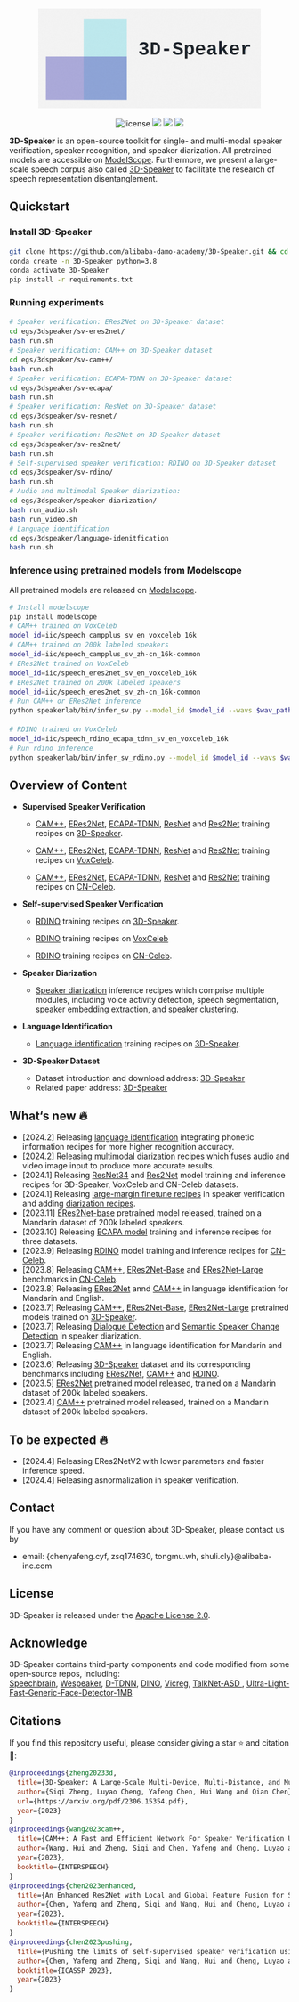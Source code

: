
<p align="center">
    <br>
    <img src="docs/images/3D-Speaker-logo.png" width="400"/>
    <br>
<p>
    
<div align="center">
    
<!-- [![Documentation Status](https://readthedocs.org/projects/easy-cv/badge/?version=latest)](https://easy-cv.readthedocs.io/en/latest/) -->
![license](https://img.shields.io/github/license/modelscope/modelscope.svg)
<a href=""><img src="https://img.shields.io/badge/OS-Linux-orange.svg"></a>
<a href=""><img src="https://img.shields.io/badge/Python->=3.8-aff.svg"></a>
<a href=""><img src="https://img.shields.io/badge/Pytorch->=1.10-blue"></a>
    
</div>
    
<strong>3D-Speaker</strong> is an open-source toolkit for single- and multi-modal speaker verification, speaker recognition, and speaker diarization. All pretrained models are accessible on [ModelScope](https://www.modelscope.cn/models?page=1&tasks=speaker-verification&type=audio). Furthermore, we present a large-scale speech corpus also called [3D-Speaker](https://3dspeaker.github.io/) to facilitate the research of speech representation disentanglement.

## Quickstart
### Install 3D-Speaker
``` sh
git clone https://github.com/alibaba-damo-academy/3D-Speaker.git && cd 3D-Speaker
conda create -n 3D-Speaker python=3.8
conda activate 3D-Speaker
pip install -r requirements.txt
```
### Running experiments
``` sh
# Speaker verification: ERes2Net on 3D-Speaker dataset
cd egs/3dspeaker/sv-eres2net/
bash run.sh
# Speaker verification: CAM++ on 3D-Speaker dataset
cd egs/3dspeaker/sv-cam++/
bash run.sh
# Speaker verification: ECAPA-TDNN on 3D-Speaker dataset
cd egs/3dspeaker/sv-ecapa/
bash run.sh
# Speaker verification: ResNet on 3D-Speaker dataset
cd egs/3dspeaker/sv-resnet/
bash run.sh
# Speaker verification: Res2Net on 3D-Speaker dataset
cd egs/3dspeaker/sv-res2net/
bash run.sh
# Self-supervised speaker verification: RDINO on 3D-Speaker dataset
cd egs/3dspeaker/sv-rdino/
bash run.sh
# Audio and multimodal Speaker diarization:
cd egs/3dspeaker/speaker-diarization/
bash run_audio.sh
bash run_video.sh
# Language identification
cd egs/3dspeaker/language-idenitfication
bash run.sh
```
### Inference using pretrained models from Modelscope
All pretrained models are released on [Modelscope](https://www.modelscope.cn/models?page=1&tasks=speaker-verification&type=audio).

``` sh
# Install modelscope
pip install modelscope
# CAM++ trained on VoxCeleb
model_id=iic/speech_campplus_sv_en_voxceleb_16k
# CAM++ trained on 200k labeled speakers
model_id=iic/speech_campplus_sv_zh-cn_16k-common
# ERes2Net trained on VoxCeleb
model_id=iic/speech_eres2net_sv_en_voxceleb_16k
# ERes2Net trained on 200k labeled speakers
model_id=iic/speech_eres2net_sv_zh-cn_16k-common
# Run CAM++ or ERes2Net inference
python speakerlab/bin/infer_sv.py --model_id $model_id --wavs $wav_path

# RDINO trained on VoxCeleb
model_id=iic/speech_rdino_ecapa_tdnn_sv_en_voxceleb_16k
# Run rdino inference
python speakerlab/bin/infer_sv_rdino.py --model_id $model_id --wavs $wav_path
```

## Overview of Content

- **Supervised Speaker Verification**
  - [CAM++](https://github.com/alibaba-damo-academy/3D-Speaker/tree/main/egs/3dspeaker/sv-cam%2B%2B), [ERes2Net](https://github.com/alibaba-damo-academy/3D-Speaker/tree/main/egs/3dspeaker/sv-eres2net), [ECAPA-TDNN](https://github.com/alibaba-damo-academy/3D-Speaker/tree/main/egs/3dspeaker/sv-ecapa), [ResNet](https://github.com/alibaba-damo-academy/3D-Speaker/tree/main/egs/3dspeaker/sv-resnet) and [Res2Net](https://github.com/alibaba-damo-academy/3D-Speaker/tree/main/egs/3dspeaker/sv-res2net) training recipes on [3D-Speaker](https://3dspeaker.github.io/).

  - [CAM++](https://github.com/alibaba-damo-academy/3D-Speaker/tree/3dspeaker/egs/voxceleb/sv-cam%2B%2B), [ERes2Net](https://github.com/alibaba-damo-academy/3D-Speaker/tree/3dspeaker/egs/voxceleb/sv-eres2net), [ECAPA-TDNN](https://github.com/alibaba-damo-academy/3D-Speaker/tree/main/egs/voxceleb/sv-ecapa), [ResNet](https://github.com/alibaba-damo-academy/3D-Speaker/tree/main/egs/voxceleb/sv-resnet) and [Res2Net](https://github.com/alibaba-damo-academy/3D-Speaker/tree/main/egs/voxceleb/sv-res2net) training recipes on [VoxCeleb](https://www.robots.ox.ac.uk/~vgg/data/voxceleb/). 

  - [CAM++](https://github.com/alibaba-damo-academy/3D-Speaker/tree/main/egs/cnceleb/sv-cam%2B%2B), [ERes2Net](https://github.com/alibaba-damo-academy/3D-Speaker/tree/main/egs/cnceleb/sv-eres2net), [ECAPA-TDNN](https://github.com/alibaba-damo-academy/3D-Speaker/tree/main/egs/cnceleb/sv-ecapa), [ResNet](https://github.com/alibaba-damo-academy/3D-Speaker/tree/main/egs/cnceleb/sv-resnet) and [Res2Net](https://github.com/alibaba-damo-academy/3D-Speaker/tree/main/egs/cnceleb/sv-res2net) training recipes on [CN-Celeb](http://cnceleb.org/).

- **Self-supervised Speaker Verification**
  - [RDINO](https://github.com/alibaba-damo-academy/3D-Speaker/tree/main/egs/3dspeaker/sv-rdino) training recipes on [3D-Speaker](https://3dspeaker.github.io/).

  - [RDINO](https://github.com/alibaba-damo-academy/3D-Speaker/tree/3dspeaker/egs/voxceleb/sv-rdino) training recipes on [VoxCeleb](https://www.robots.ox.ac.uk/~vgg/data/voxceleb/) 

  - [RDINO](https://github.com/alibaba-damo-academy/3D-Speaker/tree/main/egs/cnceleb/sv-rdino) training recipes on [CN-Celeb](http://cnceleb.org/).

- **Speaker Diarization**
  - [Speaker diarization](https://github.com/alibaba-damo-academy/3D-Speaker/tree/3dspeaker/egs/3dspeaker/speaker-diarization) inference recipes which comprise multiple modules, including voice activity detection, speech segmentation, speaker embedding extraction, and speaker clustering. 

- **Language Identification**
  - [Language identification](https://github.com/alibaba-damo-academy/3D-Speaker/tree/main/egs/3dspeaker/language-identification) training recipes on [3D-Speaker](https://3dspeaker.github.io/).

- **3D-Speaker Dataset**
  - Dataset introduction and download address: [3D-Speaker](https://3dspeaker.github.io/) <br>
  - Related paper address: [3D-Speaker](https://arxiv.org/pdf/2306.15354.pdf)


## What‘s new :fire:
- [2024.2] Releasing [language identification](https://github.com/alibaba-damo-academy/3D-Speaker/tree/main/egs/3dspeaker/language-identification) integrating phonetic information recipes for more higher recognition accuracy.
- [2024.2] Releasing [multimodal diarization](https://github.com/alibaba-damo-academy/3D-Speaker/tree/main/egs/3dspeaker/speaker-diarization) recipes which fuses audio and video image input to produce more accurate results.
- [2024.1] Releasing [ResNet34](https://github.com/alibaba-damo-academy/3D-Speaker/tree/main/egs/voxceleb/sv-resnet) and [Res2Net](https://github.com/alibaba-damo-academy/3D-Speaker/tree/main/egs/voxceleb/sv-res2net) model training and inference recipes for 3D-Speaker, VoxCeleb and CN-Celeb datasets.
- [2024.1] Releasing [large-margin finetune recipes](https://github.com/alibaba-damo-academy/3D-Speaker/blob/main/egs/voxceleb/sv-eres2net/run.sh) in speaker verification and adding [diarization recipes](https://github.com/alibaba-damo-academy/3D-Speaker/blob/main/egs/3dspeaker/speaker-diarization/run.sh). 
- [2023.11] [ERes2Net-base](https://modelscope.cn/models/damo/speech_eres2net_base_200k_sv_zh-cn_16k-common/summary) pretrained model released, trained on a Mandarin dataset of 200k labeled speakers.
- [2023.10] Releasing [ECAPA model](https://github.com/alibaba-damo-academy/3D-Speaker/tree/main/egs/voxceleb/sv-ecapa) training and inference recipes for three datasets.
- [2023.9] Releasing [RDINO](https://github.com/alibaba-damo-academy/3D-Speaker/tree/main/egs/cnceleb/sv-rdino) model training and inference recipes for [CN-Celeb](http://cnceleb.org/).
- [2023.8] Releasing [CAM++](https://modelscope.cn/models/damo/speech_campplus_sv_cn_cnceleb_16k/summary), [ERes2Net-Base](https://modelscope.cn/models/damo/speech_eres2net_base_sv_zh-cn_cnceleb_16k/summary) and [ERes2Net-Large](https://modelscope.cn/models/damo/speech_eres2net_large_sv_zh-cn_cnceleb_16k/summary) benchmarks in [CN-Celeb](http://cnceleb.org/).
- [2023.8] Releasing [ERes2Net](https://modelscope.cn/models/damo/speech_eres2net_base_lre_en-cn_16k/summary) annd [CAM++](https://modelscope.cn/models/damo/speech_campplus_lre_en-cn_16k/summary) in language identification for Mandarin and English. 
- [2023.7] Releasing [CAM++](https://modelscope.cn/models/damo/speech_campplus_sv_zh-cn_3dspeaker_16k/summary), [ERes2Net-Base](https://modelscope.cn/models/damo/speech_eres2net_base_sv_zh-cn_3dspeaker_16k/summary), [ERes2Net-Large](https://modelscope.cn/models/damo/speech_eres2net_large_sv_zh-cn_3dspeaker_16k/summary) pretrained models trained on [3D-Speaker](https://3dspeaker.github.io/).
- [2023.7] Releasing [Dialogue Detection](https://modelscope.cn/models/damo/speech_bert_dialogue-detetction_speaker-diarization_chinese/summary) and [Semantic Speaker Change Detection](https://modelscope.cn/models/damo/speech_bert_semantic-spk-turn-detection-punc_speaker-diarization_chinese/summary) in speaker diarization.
- [2023.7] Releasing [CAM++](https://modelscope.cn/models/damo/speech_campplus_lre_en-cn_16k/summary) in language identification for Mandarin and English.
- [2023.6] Releasing [3D-Speaker](https://3dspeaker.github.io/) dataset and its corresponding benchmarks including [ERes2Net](https://github.com/alibaba-damo-academy/3D-Speaker/tree/3dspeaker/egs/3dspeaker/sv-eres2net), [CAM++](https://github.com/alibaba-damo-academy/3D-Speaker/tree/3dspeaker/egs/3dspeaker/sv-cam%2B%2B) and [RDINO](https://github.com/alibaba-damo-academy/3D-Speaker/tree/3dspeaker/egs/3dspeaker/sv-rdino).
- [2023.5] [ERes2Net](https://modelscope.cn/models/damo/speech_eres2net_sv_zh-cn_16k-common/summary) pretrained model released, trained on a Mandarin dataset of 200k labeled speakers.
- [2023.4] [CAM++](https://www.modelscope.cn/models/damo/speech_campplus_sv_zh-cn_16k-common/summary) pretrained model released, trained on a Mandarin dataset of 200k labeled speakers.

## To be expected :fire:
- [2024.4] Releasing ERes2NetV2 with lower parameters and faster inference speed.
- [2024.4] Releasing asnormalization in speaker verification.

## Contact
If you have any comment or question about 3D-Speaker, please contact us by
- email: {chenyafeng.cyf, zsq174630, tongmu.wh, shuli.cly}@alibaba-inc.com

## License
3D-Speaker is released under the [Apache License 2.0](LICENSE).

## Acknowledge
3D-Speaker contains third-party components and code modified from some open-source repos, including: <br>
[Speechbrain](https://github.com/speechbrain/speechbrain), [Wespeaker](https://github.com/wenet-e2e/wespeaker), [D-TDNN](https://github.com/yuyq96/D-TDNN), [DINO](https://github.com/facebookresearch/dino), [Vicreg](https://github.com/facebookresearch/vicreg), [TalkNet-ASD
](https://github.com/TaoRuijie/TalkNet-ASD), [Ultra-Light-Fast-Generic-Face-Detector-1MB](https://github.com/Linzaer/Ultra-Light-Fast-Generic-Face-Detector-1MB)


## Citations
If you find this repository useful, please consider giving a star :star: and citation :t-rex::
```BibTeX
@inproceedings{zheng20233d,
  title={3D-Speaker: A Large-Scale Multi-Device, Multi-Distance, and Multi-Dialect Corpus for Speech Representation Disentanglement},
  author={Siqi Zheng, Luyao Cheng, Yafeng Chen, Hui Wang and Qian Chen},
  url={https://arxiv.org/pdf/2306.15354.pdf},
  year={2023}
}
@inproceedings{wang2023cam++,
  title={CAM++: A Fast and Efficient Network For Speaker Verification Using Context-Aware Masking},
  author={Wang, Hui and Zheng, Siqi and Chen, Yafeng and Cheng, Luyao and Chen, Qian},
  year={2023},
  booktitle={INTERSPEECH}
}
@inproceedings{chen2023enhanced,
  title={An Enhanced Res2Net with Local and Global Feature Fusion for Speaker Verification},
  author={Chen, Yafeng and Zheng, Siqi and Wang, Hui and Cheng, Luyao and Chen, Qian and Qi, Jiajun},
  year={2023},
  booktitle={INTERSPEECH}
}
@inproceedings{chen2023pushing,
  title={Pushing the limits of self-supervised speaker verification using regularized distillation framework},
  author={Chen, Yafeng and Zheng, Siqi and Wang, Hui and Cheng, Luyao and Chen, Qian},
  booktitle={ICASSP 2023},
  year={2023}
}
```
